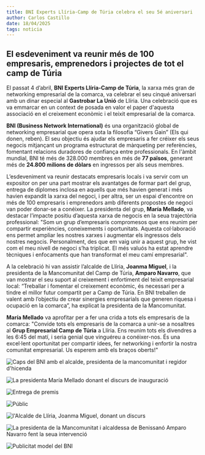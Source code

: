 ```yaml
---
title: BNI Experts Llíria-Camp de Túria celebra el seu 5é aniversari 
author: Carlos Castillo
date: 18/04/2025
tags: noticia
---
```


##  El esdeveniment va reunir més de 100 empresaris, emprenedors i projectes de tot el camp de Túria

El passat 4 d’abril, **BNI Experts Llíria-Camp de Túria**, la xarxa més gran de networking empresarial de la comarca, va celebrar el seu cinqué aniversari amb un dinar especial al **Gastrobar La Unió** de Llíria. Una celebració que es va emmarcar en un context de posada en valor el paper d'aquesta associació en el creixement econòmic i el teixit empresarial de la comarca.

**BNI (Business Network International)** és una organització global de networking empresarial que opera sota la filosofia “Givers Gain” (Els qui donen, reben). El seu objectiu és ajudar els empresaris a fer créixer els seus negocis mitjançant un programa estructurat de màrqueting per referències, fomentant relacions duradores de confiança entre professionals. En l'àmbit mundial, BNI té més de 328.000 membres en més de **77 països**, generant més de **24.800 milions de dòlars** en ingressos per als seus membres.

L’esdeveniment va reunir destacats empresaris locals i va servir com un expositor on per una part mostrar els avantatges de formar part del grup, entrega de diplomes inclosa en aquells que més havien generat i més havien expandit la xarxa del negoci, i per altra, ser un espai d'encontre on més de 100 empresaris i emprenedors amb diferents propostes de negoci van poder donar-se a conéixer. La presidenta del grup, **María Mellado**, va destacar l’impacte positiu d’aquesta xarxa de negocis en la seua trajectòria professional: "Som un grup d’empresaris compromesos que ens reunim per compartir experiències, coneixements i oportunitats. Aquesta col·laboració ens permet ampliar les nostres xarxes i augmentar els ingressos dels nostres negocis. Personalment, des que em vaig unir a aquest grup, he vist com el meu nivell de negoci s’ha triplicat. El més valuós ha estat aprendre tècniques i enfocaments que han transformat el meu camí empresarial".

A la celebració hi van assistir l’alcalde de Llíria, **Joanma Miguel**, i la presidenta de la Mancomunitat del Camp de Túria, **Amparo Navarro**, que van mostrar el seu suport al creixement i enfortiment del teixit empresarial local: “Treballar i fomentar el creixement econòmic, és necessari per a tindre el millor futur compartit per a Camp de Túria. En BNI treballen de valent amb l’objectiu de crear sinergies empresarials que generen riquesa i ocupació en la comarca”, ha explicat la presidenta de la Mancomunitat.

**María Mellado** va aprofitar per a fer una crida a tots els empresaris de la comarca: "Convide tots els empresaris de la comarca a unir-se a nosaltres al **Grup Empresarial Camp de Túria** a Llíria. Ens reunim tots els divendres a les 6:45 del matí, i seria genial que vinguéreu a conéixer-nos. És una excel·lent oportunitat per compartir idees, fer networking i enfortir la nostra comunitat empresarial. Us esperem amb els braços oberts!"

![ Caps del BNI amb el alcalde, presidenta de la mancomunitat i regidor d'hicenda ](/assets/continguts/recursos/20250422-Presidentsiregidors.jpg "Caps del BNI amb el alcalde, presidenta de la mancomunitat i regidor d'hicenda")

![ La presidenta María Mellado donant el discurs de inauguració ](/assets/continguts/recursos/20250422-discurs.jpg "La presidenta María Mellado donant el discurs de inauguració")

![ Entrega de premis ](/assets/continguts/recursos/2025422-premis.jpg "Entrega de premis")

![ Públic ](/assets/continguts/recursos/20250422-public.jpg "Públic")

![ l'Alcalde de Llíria, Joanma Miguel, donant un discurs ](/assets/continguts/recursos/20250422-joanma.jpg "l'Alcalde de LLíria, Joanma Miguel, donant un discurs")

![ La presidenta de la Mancomunitat i alcaldessa de Benissanó Amparo Navarro fent la seua intervenció ](/assets/continguts/recursos/20250422-amparo.jpg "La presidenta de la Mancomunitat i alcaldessa de Benissanó Amparo Navarro fent la seua intervenció")

![ Publicitat model del BNI ](/assets/continguts/recursos/20250422-publi.jpg "Publicitat model del BNI")
